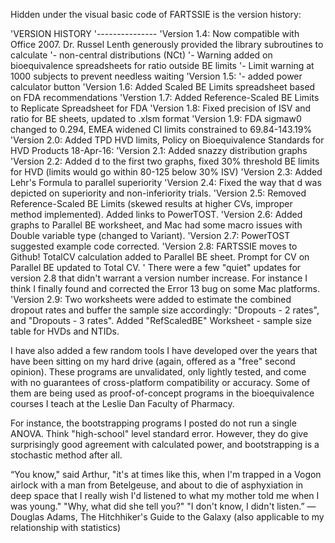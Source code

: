 Hidden under the visual basic code of FARTSSIE is the version history:

'VERSION HISTORY
'---------------
'Version 1.4: Now compatible with Office 2007. Dr. Russel Lenth generously provided the library subroutines to calculate
'- non-central distributions (NCt)
'- Warning added on bioequivalence spreadsheets for ratio outside BE limits
'- Limit warning at 1000 subjects to prevent needless waiting
'Version 1.5:
'- added power calculator button
'Version 1.6: Added Scaled BE Limits spreadsheet based on FDA recommendations
'Verstion 1.7: Added Reference-Scaled BE Limits to Replicate Spreadsheet for FDA
'Version 1.8: Fixed precision of ISV and ratio for BE sheets, updated to .xlsm format
'Version 1.9: FDA sigmaw0 changed to 0.294, EMEA widened CI limits constrained to 69.84-143.19%
'Version 2.0: Added TPD HVD limits, Policy on Bioequivalence Standards for HVD Products 18-Apr-16:
'Version 2.1: Added snazzy distribution graphs
'Version 2.2: Added d to the first two graphs, fixed 30% threshold BE limits for HVD (limits would go within 80-125 below 30% ISV)
'Version 2.3: Added Lehr's Formula to parallel superiority
'Version 2.4: Fixed the way that d was depicted on superiority and non-inferiority trials.
'Version 2.5: Removed Reference-Scaled BE Limits (skewed results at higher CVs, improper method implemented). Added links to PowerTOST.
'Version 2.6: Added graphs to Parallel BE worksheet, and Mac had some macro issues with Double variable type (changed to Variant).
'Version 2.7: PowerTOST suggested example code corrected.
'Version 2.8: FARTSSIE moves to Github! TotalCV calculation added to Parallel BE sheet. Prompt for CV on Parallel BE updated to Total CV.
' There were a few "quiet" updates for version 2.8 that didn't warrant a version number increase. For instance I think I finally found and corrected the Error 13 bug on some Mac platforms.
'Version 2.9: Two worksheets were added to estimate the combined dropout rates and buffer the sample size accordingly: "Dropouts - 2 rates", and "Dropouts - 3 rates". Added "RefScaledBE" Worksheet - sample size table for HVDs and NTIDs.

I have also added a few random tools I have developed over the years that have been sitting on my hard drive (again, offered as a "free" second opinion).
These programs are unvalidated, only lightly tested, and come with no guarantees of cross-platform compatibility or accuracy. Some of them are being used as proof-of-concept programs in the bioequivalence courses I teach at the Leslie Dan Faculty of Pharmacy.

For instance, the bootstrapping programs I posted do not run a single ANOVA. Think "high-school" level standard error. However, they do give surprisingly good agreement with calculated power, and bootstrapping is a stochastic method after all.

“You know," said Arthur, "it's at times like this, when I'm trapped in a Vogon airlock with a man from Betelgeuse, and about to die of asphyxiation in deep space that I really wish I'd listened to what my mother told me when I was young."
"Why, what did she tell you?"
"I don't know, I didn't listen.”
― Douglas Adams, The Hitchhiker's Guide to the Galaxy
(also applicable to my relationship with statistics)
